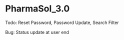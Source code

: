 # PharmaSol_3.0

Todo: Reset Password, Password Update, Search Filter

Bug: Status update at user end 
